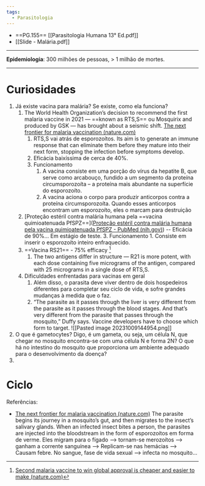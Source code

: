 ```yaml
---
tags:
  - Parasitologia
---
```

* ==PG.155== [[Parasitologia Humana 13° Ed.pdf]]
* [[Slide - Malária.pdf]]
---
__Epidemiologia__: 300 milhões de pessoas, > 1 milhão de mortes. 

---
# Curiosidades
1. Já existe vacina para malária? Se existe, como ela funciona? 
	1. The World Health Organization’s decision to recommend the first malaria vaccine in 2021 — ==known as RTS,S== ou Mosquirix and produced by GSK — has brought about a seismic shift. [The next frontier for malaria vaccination (nature.com)](https://www.nature.com/articles/d41586-023-02048-z)
		1. RTS,S vai atrás de esporozoítos. Its aim is to generate an immune response that can eliminate them before they mature into their next form, stopping the infection before symptoms develop.
		2. Eficácia baixíssima de cerca de 40%. 
		3. Funcionamento
			1. A vacina consiste em uma porção do vírus da hepatite B, que serve como arcabouço, fundido a um segmento da proteína circumsporozoíta – a proteína mais abundante na superfície do esporozoíto.
			2. A vacina aciona o corpo para produzir anticorpos contra a proteína circumsporozoíta. Quando esses anticorpos encontram um esporozoíto, eles o marcam para destruição
	2. [Proteção estéril contra malária humana pela ==vacina quimioatenuada PfSPZ==]([Proteção estéril contra malária humana pela vacina quimioatenuada PfSPZ - PubMed (nih.gov)](https://pubmed.ncbi.nlm.nih.gov/28199305/)) -- Eficácia de 90%... Em estágio de teste. 
		3. Funcionamento
			1. Consiste em inserir o esporozoíto inteiro enfraquecido.
	3. ==Vacina RS21== - 75% efficacy [^1]
		1. The two antigens differ in structure — R21 is more potent, with each dose containing five micrograms of the antigen, compared with 25 micrograms in a single dose of RTS,S.
	4. Dificuldades enfrentadas para vacinas em geral
		1. Além disso, o parasita deve viver dentro de dois hospedeiros diferentes para completar seu ciclo de vida, e sofre grandes mudanças à medida que o faz.
		2. “The parasite as it passes through the liver is very different from the parasite as it passes through the blood stages. And that’s very different from the parasite that passes through the mosquito,” Duffy says. Vaccine developers have to choose which form to target.
	![[Pasted image 20231009144954.png]]
2. O que é gametocytes? Digo, é um gameta, ou seja, um célula N, que chegar no mosquito encontra-se com uma célula N e forma 2N? O que há no intestino do mosquito que proporciona um ambiente adequado para o desenvolvimento da doença? 
3. 
# Ciclo
Referências: 
* [The next frontier for malaria vaccination (nature.com)](https://www.nature.com/articles/d41586-023-02048-z)
The parasite begins its journey in a mosquito’s gut, and then migrates to the insect’s salivary glands. When an infected insect bites a person, the parasites are injected into the bloodstream in the form of esporozoítos em forma de verme.
Eles migram para o fígado --> tornam-se merozoítos --> ganham a corrente sanguínea --> Replicam-se nas hemácias --> Causam febre. 
No sangue, fase de vida sexual --> infecta no mosquito... 

[^1]: [Second malaria vaccine to win global approval is cheaper and easier to make (nature.com)](https://www.nature.com/articles/d41586-023-03115-1)